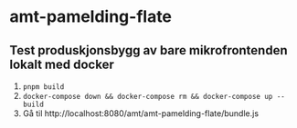 # amt-pamelding-flate

## Test produskjonsbygg av bare mikrofrontenden lokalt med docker
1. `pnpm build`
2. `docker-compose down && docker-compose rm && docker-compose up --build`
3. Gå til http://localhost:8080/amt/amt-pamelding-flate/bundle.js